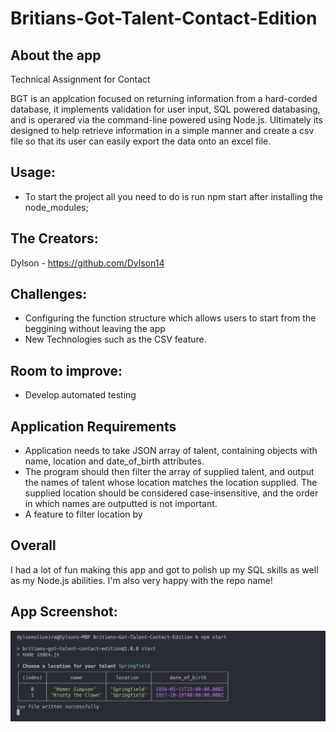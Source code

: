 # Britians-Got-Talent-Contact-Edition

## About the app
Technical Assignment for Contact

BGT is an applcation focused on returning information from a hard-corded database, it implements validation for user input, SQL powered databasing, and is operared via the command-line powered using Node.js. Ultimately its designed to help retrieve information in a simple manner and create a csv file so that its user can easily export the data onto an excel file.

## Usage:
* To start the project all you need to do is run npm start after installing the node_modules;

## The Creators:

Dylson - https://github.com/Dylson14 

## Challenges:

* Configuring the function structure which allows users to start from the beggining without leaving the app
* New Technologies such as the CSV feature.

## Room to improve:
* Develop automated testing

## Application Requirements

* Application needs to take JSON array of talent, containing objects with name, location and date_of_birth attributes.
* The program should then filter the array of supplied talent, and output the names of talent whose location matches the location supplied. 
The supplied location should be considered case-insensitive, and the order in which names are outputted is not important.
* A feature to filter location by

## Overall

I had a lot of fun making this app and got to polish up my SQL skills as well as my Node.js abilities. I'm also very happy with the repo name!


## App Screenshot:

![Webpage Screenshot](./assets/images/BGT-screenshot.png)
